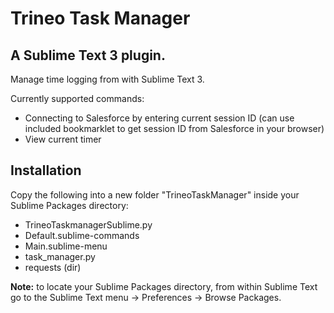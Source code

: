 Trineo Task Manager
=======================
A Sublime Text 3 plugin.
-------------------------

Manage time logging from with Sublime Text 3.

Currently supported commands:
- Connecting to Salesforce by entering current session ID (can use included bookmarklet to get session ID from Salesforce in your browser)
- View current timer


Installation
------------

Copy the following into a new folder "TrineoTaskManager" inside your Sublime Packages directory:
- TrineoTaskmanagerSublime.py
- Default.sublime-commands
- Main.sublime-menu
- task_manager.py
- requests (dir)

**Note:** to locate your Sublime Packages directory, from within Sublime Text go to the Sublime Text menu -> Preferences -> Browse Packages.

